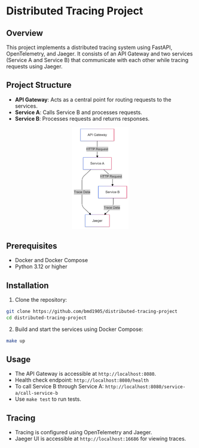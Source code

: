 # Distributed Tracing Project

## Overview

This project implements a distributed tracing system using FastAPI, OpenTelemetry, and Jaeger. It consists of an API Gateway and two services (Service A and Service B) that communicate with each other while tracing requests using Jaeger.

## Project Structure

- **API Gateway**: Acts as a central point for routing requests to the services.
- **Service A**: Calls Service B and processes requests.
- **Service B**: Processes requests and returns responses.

<!-- Start of Selection -->
<p align="center">
    <img src="./assets/diagram.png" width="30%" height="30%">
</p>
<!-- End of Selection -->

## Prerequisites

- Docker and Docker Compose
- Python 3.12 or higher

## Installation

1. Clone the repository:

```bash
git clone https://github.com/bmd1905/distributed-tracing-project
cd distributed-tracing-project
```

2. Build and start the services using Docker Compose:

```bash
make up
```

## Usage

- The API Gateway is accessible at `http://localhost:8080`.
- Health check endpoint: `http://localhost:8080/health`
- To call Service B through Service A: `http://localhost:8080/service-a/call-service-b`
- Use `make test` to run tests.

## Tracing

- Tracing is configured using OpenTelemetry and Jaeger.
- Jaeger UI is accessible at `http://localhost:16686` for viewing traces.
